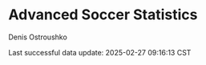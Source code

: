 # Advanced Soccer Statistics
Denis Ostroushko

<!-- gfm -->

Last successful data update: 2025-02-27 09:16:13 CST
